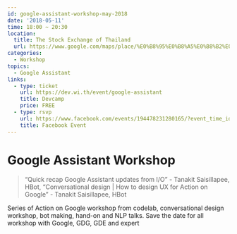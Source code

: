```yaml
---
id: google-assistant-workshop-may-2018
date: '2018-05-11'
time: 18:00 ~ 20:30
location:
  title: The Stock Exchange of Thailand
  url: https://www.google.com/maps/place/%E0%B8%95%E0%B8%A5%E0%B8%B2%E0%B8%94%E0%B8%AB%E0%B8%A5%E0%B8%B1%E0%B8%81%E0%B8%97%E0%B8%A3%E0%B8%B1%E0%B8%9E%E0%B8%A2%E0%B9%8C%E0%B9%81%E0%B8%AB%E0%B9%88%E0%B8%87%E0%B8%9B%E0%B8%A3%E0%B8%B0%E0%B9%80%E0%B8%97%E0%B8%A8%E0%B9%84%E0%B8%97%E0%B8%A2+The+Stock+Exchange+of+Thailand/@13.763536,100.567759,15z/data=!4m5!3m4!1s0x0:0xb7d75ea04f6dea83!8m2!3d13.763536!4d100.567759
categories:
  - Workshop
topics:
  - Google Assistant
links:
  - type: ticket
    url: https://dev.wi.th/event/google-assistant
    title: Devcamp
    price: FREE
  - type: rsvp
    url: https://www.facebook.com/events/194478231280165/?event_time_id=194478237946831
    title: Facebook Event
---
```


# Google Assistant Workshop

> “Quick recap Google Assistant updates from I/O” - Tanakit Saisillapee, HBot, “Conversational design | How to design UX for Action on Google” - Tanakit Saisillapee, HBot

Series of Action on Google workshop from codelab, conversational design workshop, bot making, hand-on and NLP talks. Save the date for all workshop with Google, GDG, GDE and expert
